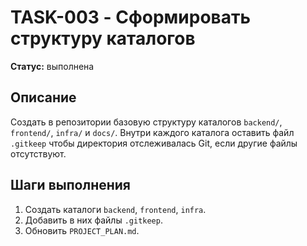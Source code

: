 # TASK-003 - Сформировать структуру каталогов

**Статус:** выполнена

## Описание

Создать в репозитории базовую структуру каталогов `backend/`, `frontend/`, `infra/` и `docs/`. Внутри каждого каталога оставить файл `.gitkeep` чтобы директория отслеживалась Git, если другие файлы отсутствуют.

## Шаги выполнения

1. Создать каталоги `backend`, `frontend`, `infra`.
2. Добавить в них файлы `.gitkeep`.
3. Обновить `PROJECT_PLAN.md`.
